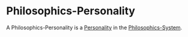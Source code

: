 # Philosophics-Personality

A Philosophics-Personality is a [Personality](70000000.md) in the [Philosophics-System](645001.md).